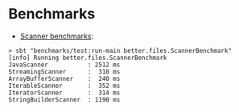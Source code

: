 Benchmarks
====
* [Scanner benchmarks](src/main/scala/better/files/Scanners.scala):
```
> sbt "benchmarks/test:run-main better.files.ScannerBenchmark"
[info] Running better.files.ScannerBenchmark 
JavaScanner           : 2512 ms
StreamingScanner      :  310 ms
ArrayBufferScanner    :  240 ms
IterableScanner       :  352 ms
IteratorScanner       :  314 ms
StringBuilderScanner  : 1190 ms
```
